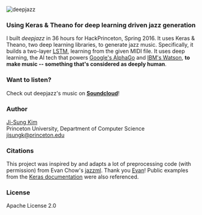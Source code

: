 ![deepjazz](https://cloud.githubusercontent.com/assets/9053987/14363064/5e5f3cf6-fcd0-11e5-8015-04c6160763ad.png)
### Using Keras & Theano for deep learning driven jazz generation
I built *deepjazz* in 36 hours for HackPrinceton, Spring 2016. It uses Keras & Theano, two deep learning libraries, to generate jazz music. Specifically, it builds a two-layer [LSTM](http://deeplearning.net/tutorial/lstm.html), learning from the given MIDI file. It uses deep learning, the AI tech that powers [Google's AlphaGo](https://deepmind.com/alpha-go.html) and [IBM's Watson](https://www.ibm.com/smarterplanet/us/en/ibmwatson/what-is-watson.html), **to make music -- something that's considered as deeply human**.

### Want to listen?
Check out deepjazz's music on **[Soundcloud](https://soundcloud.com/deepjazz-ai)**!

### Author
[Ji-Sung Kim](https://www.linkedin.com/in/jisungkim)  
Princeton University, Department of Computer Science  
jisungk@princeton.edu  

### Citations
This project was inspired by and adapts a lot of preprocessing code (with permission) from Evan Chow's [jazzml](https://github.com/evancchow/jazzml). Thank you [Evan](https://www.linkedin.com/in/evancchow)! Public examples from the [Keras documentation](https://github.com/fchollet/keras) were also referenced.

### License
Apache License 2.0